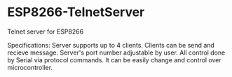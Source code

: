 # ESP8266-TelnetServer
Telnet server for ESP8266

Specifications: 
Server supports up to 4 clients. 
Clients can be send and recieve message. 
Server's port number adjustable by user. 
All control done by Serial via protocol commands. 
It can be easily change and control over microcontroller.
